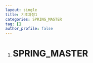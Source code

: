 ```yaml
---
layout: single
title: 기초과정1
categories: SPRING_MASTER
tag: []
author_profile: false
---
```

 
1. # SPRING_MASTER
